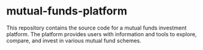 # mutual-funds-platform
This repository contains the source code for a mutual funds investment platform. The platform provides users with information and tools to explore, compare, and invest in various mutual fund schemes.
